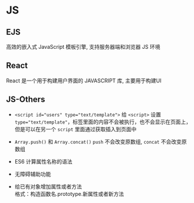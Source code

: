 # JS

## EJS

高效的嵌入式 JavaScript 模板引擎, 支持服务器端和浏览器 JS 环境

## React

React 是一个用于构建用户界面的 JAVASCRIPT 库, 主要用于构建UI

## JS-Others

* `<script id="users" type="text/template">`
给 `<script>` 设置 `type="text/template"`，标签里面的内容不会被执行，也不会显示在页面上，但是可以在另一个 `script` 里面通过获取插入到页面中

* `Array.push()` 和 `Array.concat()`
`push` 不会改变原数组, `concat` 不会改变原数组

* ES6 计算属性名称的语法

* 无障碍辅助功能

* 给已有对象增加属性或者方法  
  格式：构造函数名.prototype.新属性或者新方法
